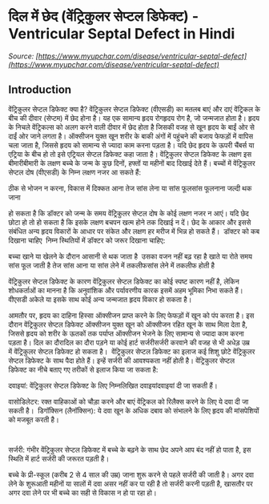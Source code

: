 # दिल में छेद (वेंट्रिकुलर सेप्टल डिफेक्ट) - Ventricular Septal Defect in Hindi
_Source: [https://www.myupchar.com/disease/ventricular-septal-defect](https://www.myupchar.com/disease/ventricular-septal-defect)_

## Introduction
वेंट्रिकुलर सेप्टल डिफेक्ट क्या है?
वेंट्रिकुलर सेप्टल डिफेक्ट (वीएसडी) का मतलब बाएं और दाएं वेंट्रिकल के बीच की दीवार (सेप्टम) में छेद होना है। यह एक सामान्य हृदय रोगहृदय रोग है, जो जन्मजात होता है। हृदय के निचले वेंट्रिकल्स को अलग करने वाली दीवार में छेद होता है जिसकी वजह से खून हृदय के बाईं ओर से दाईं ओर जाने लगता है। ऑक्सीजन युक्त खून शरीर के बाकी अंगों में पहुंचने की बजाय फेफड़ों में वापिस चला जाता है, जिससे हृदय को सामान्य से ज्यादा काम करना पड़ता है। यदि छेद हृदय के ऊपरी चैंबर्स या एट्रिया के बीच हो तो इसे एट्रियल सेप्टल डिफेक्ट कहा जाता है।
वेंट्रिकुलर सेप्टल डिफेक्ट के लक्षण
इस बीमारीबीमारी के लक्षण बच्चे के जन्म के कुछ दिनों, हफ्तों या महीनों बाद दिखाई देते हैं। बच्चों में वेंट्रिकुलर सेप्टल दोष (वीएसडी) के निम्न लक्षण नजर आ सकते हैं:

ठीक से भोजन न करना, विकास में दिक्कत आना
तेज सांस लेना या सांस फूलसांस फूलनाना
जल्दी थक जाना

हो सकता है कि डॉक्टर को जन्म के समय वेंट्रिकुलर सेप्टल दोष के कोई लक्षण नजर न आएं। यदि छेद छोटा हो तो हो सकता है कि इसके लक्षण बचपन खत्म होने तक दिखाई न दें। छेद के आकार और इससे संबंधित अन्य हृदय विकारों के आधार पर संकेत और लक्षण हर मरीज में भिन्न हो सकते हैं। 
डॉक्टर को कब दिखाना चाहिए 
निम्न स्थितियों में डॉक्टर को जरूर दिखाना चाहिए:

बच्चा खाने या खेलने के दौरान आसानी से थक जाता है 
उसका वजन नहीं बढ़ रहा है
खाते या रोते समय सांस फूल जाती है
तेज सांस आना या सांस लेने में तकलीफसांस लेने में तकलीफ होती है

वेंट्रिकुलर सेप्टल डिफेक्ट के कारण
वेंट्रिकुलर सेप्टल डिफेक्ट का कोई स्पष्ट कारण नहीं है, लेकिन शोधकर्ताओं का मानना है कि अनुवांशिक और पर्यावरणीय कारक इसमें अहम भूमिका निभा सकते हैं। वीएसडी अकेले या इसके साथ कोई अन्य जन्मजात हृदय विकार हो सकता है। 
आमतौर पर, हृदय का दाहिना हिस्सा ऑक्सीजन प्राप्त करने के लिए फेफड़ों में खून को पंप करता है। इस दौरान वेंट्रिकुलर सेप्टल डिफेक्ट ऑक्सीजन युक्त खून को ऑक्सीजन रहित खून के साथ मिला देता है, जिससे हृदय को शरीर के ऊतकों तक पर्याप्त ऑक्सीजन भेजने के लिए सामान्य से ज्यादा काम करना पड़ता है।
दिल का दौरादिल का दौरा पड़ने या कोई हार्ट सर्जरीसर्जरी करवाने की वजह से भी अधेड़ उम्र में वेंट्रिकुलर सेप्टल डिफेक्ट हो सकता है। 
वेंट्रिकुलर सेप्टल डिफेक्ट का इलाज
कई शिशु छोटे वेंट्रिकुलर सेप्टल डिफेक्ट के साथ पैदा होते हैं। इन्हें सर्जरी की आवश्यकता नहीं होती है। वेंट्रिकुलर सेप्टल डिफेक्ट का नीचे बताए गए तरीकों से इलाज किया जा सकता है:

दवाइयां: वेंट्रिकुलर सेप्टल डिफेक्ट के लिए निम्नलिखित दवाइयांदवाइयां दी जा सकती हैं।

	
वासोडिलेटर: रक्त वाहिकाओं को चौड़ा करने और बाएं वेंट्रिकल को रिलैक्स करने के लिए ये दवा दी जा सकती है। 
डिगॉक्सिन (लैनॉक्सिन): ये दवा खून के अधिक दबाव को संभालने के लिए हृदय की मांसपेशियों को मजबूत करती है।
		 


सर्जरी: गंभीर वेंट्रिकुलर सेप्टल डिफेक्ट में बच्चे के बढ़ने के साथ छेद अपने आप बंद नहीं हो पाता है, इस स्थिति में हार्ट सर्जरी की जरूरत पड़ती है। 
	
बच्चे के प्री-स्कूल (करीब 2 से 4 साल की उम्र) जाना शुरू करने से पहले सर्जरी की जाती है।
अगर दवा लेने के शुरूआती महीनों या सालों में दवा असर नहीं कर पा रही है तो सर्जरी करनी पड़ती है, खासतौर पर अगर दवा लेने पर भी बच्चे का सही से विकास न हो पा रहा हो।

